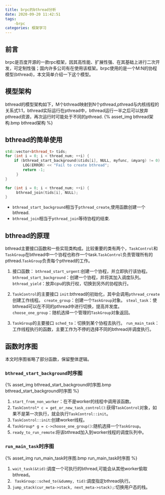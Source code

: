 ```yaml
---
title: brpc的bthread分析
date: 2020-09-20 11:42:51
tags: 
    -brpc
categories: 框架学习
---
```


## 前言
brpc是百度开源的一款rpc框架，因其高性能、扩展性强、在其基础上进行二次开发，可定制性强；国内许多公司有在使用该框架。brpc使用的是一个M:N的协程模型(bthread)，本文简单介绍一下这个模型。


<!-- more -->

## 模型架构
bthread的模型架构如下，M个bthread映射到N个pthread,pthread与内核线程的关系式1:1，bthread实际运行在pthread中，bthread运行一半之后可以放弃pthread资源，再次运行时可能处于不同的pthread.
{% asset_img bthread架构.bmp bthread架构 %} 

## bthread的简单使用

```cpp
std::vector<bthread_t> tids;
for (int i = 0; i < thread_num; ++i) {
    if (bthread_start_background(&tids[i], NULL, myfunc, &myarg) != 0) {
        LOG(ERROR) << "Fail to create bthread";
        return -1;
     }
}

for (int i = 0; i < thread_num; ++i) {
     bthread_join(tids[i], NULL);
}
```
- `bthread_start_background`相当于`pthread_create`,使用函数创建一个bthread.
- `bthread_join`相当于`pthread_join`等待协程的结束.

## bthread的原理
bthread主要接口函数和一些实现类构成。比较重要的类有两个，`TaskControl`和`TaskGroup`在bthread中一个协程也称作一个task.`TaskControl`负责管理所有的pthread.`TaskGroup`负责每个pthread的工作。
1. 接口函数：
`bthread_start_urgent`:创建一个协程，并立即执行该协程。
`bthread_start_background`：创建一个协程，并将其加入调度队列。
`bthread_yield`：放弃cpu的执行权，切换到另外的协程执行。

2. `TaskControl`的主要接口
`init`:bthread的初始化，其中会调用`pthread_create`创建工作线程。
`create_group`：创建一个`TaskGroup`对象。
`steal_task`：使bthread可以在不同的pthread中进行切换，提高并发度。
`choose_one_group`：随机选择一个管理的`TaskGroup`对象返回。

3. `TaskGroup`的主要接口
`sched_to`：切换到某个协程去执行。
`run_main_task`：工作线程执行的函数，主要工作为不停的选择不同的bthread并调度执行。

## 函数时序图
本文时序图省略了部分函数，保留整体逻辑。
### `bthread_start_background`时序图
{% asset_img bthread_start_background时序图.bmp bthread_start_background时序图 %}
1. `start_from_non_worker`：在不是worker的线程中调用该函数。
2. `TaskControl* c = get_or_new_task_control()`:获得`TaskControl`对象，如果不是第一次执行，就会执行`TaskControl::init`。
3. `TaskControl::init`:创建worker线程。
4. `TaskGroup* g = c->choose_one_group()`:随机选择一个`TaskGroup`。
5. `ready_to_run_remote`:将该bthread加入到worker线程的调度队列中。
### `run_main_task`时序图
{% asset_img run_main_task时序图.bmp run_main_task时序图 %}
1. `wait_task(&tid)`:调度一个可执行的bthread,可能会从其他worker偷取bthread。
2. ` TaskGroup::sched_to(&dummy, tid)`:调度指定bthread执行。
3. `jump_stack(cur_meta->stack, next_meta->stack);`:切换用户态的栈。




